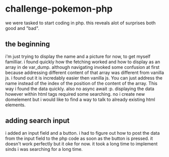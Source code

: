 # challenge-pokemon-php
we were tasked to start coding in php. this reveals alot of surprises both good and "bad".
## the beginning
i'm just trying to display the name and  a picture for now, to get myself familliar.
i found quickly how the fetching worked and how to display as an array in de var_dump. although navigating invoked some confusion at first because addressing different content of that array was different from vanilla js. i found out it is incredably easier then vanilla js. You can just address the name instead of the index of the position of the content of the array.
This way i found the data quickly. also no async await :p.
displaying the data however within html tags required some searching. no i create new domelement but i would like to find a way to talk to already existing html elements.

## adding search input
i added an input field and a button. i had to figure out how to post the data from the input field to the php code as soon as the button is pressed. it doesn't work perfectly but it oke for now. it took a long time to implement sinds i was searching for a long time. 